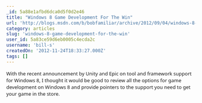 ```yaml
---
_id: 5a88e1afbd6dca0d5f0d2e46
title: "Windows 8 Game Development For The Win"
url: 'http://blogs.msdn.com/b/bobfamiliar/archive/2012/09/04/windows-8-game-development-for-the-win.aspx'
category: articles
slug: 'windows-8-game-development-for-the-win'
user_id: 5a83ce59d6eb0005c4ecda2c
username: 'bill-s'
createdOn: '2012-11-24T18:33:27.000Z'
tags: []
---
```


<span style="font-family: Segoe UI; font-size: small;">With the recent announcement by Unity and Epic on tool and framework support for Windows 8, I thought it would be good to review all the options for game development on Windows 8 and provide pointers to the support you need to get your game in the store. </span>
